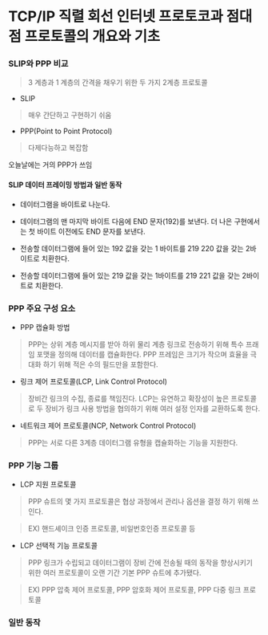# TCP/IP 직렬 회선 인터넷 프로토코과 점대점 프로토콜의 개요와 기초

### SLIP와 PPP 비교
>3 계층과 1 계층의 간격을 채우기 위한 두 가지 2계층 프로토콜

* SLIP
>매우 간단하고 구현하기 쉬움

* PPP(Point to Point Protocol)
>다제다능하고 복잡함

오늘날에는 거의 PPP가 쓰임

#### SLIP 데이터 프레이밍 방법과 일반 동작

* 데이터그램을 바이트로 나눈다.

* 데이터그램의 맨 마지막 바이트 다음에 END 문자(192)를 보낸다. 더 나은 구현에서는 첫 바이트 이전에도 END 문자를 보낸다.

* 전송할 데이터그램에 들어 있는 192 값을 갖는 1 바이트를 219 220 값을 갖는 2바이트로 치환한다.

* 전송할 데이터그램에 들어 있는 219 값을 갖는 1바이트를 219 221 값을 갖는 2바이트로 치환한다.

### PPP 주요 구성 요소

* PPP 캡슐화 방법
>PPP는 상위 계층 메시지를 받아 하위 물리 계층 링크로 전송하기 위해 특수 프래임 포맷을 정의해 데이터를 캡슐화한다. PPP 프레임은 크기가 작으며 효율을 극대화 하기 위해 적은 수의 필드만을 포함한다.

* 링크 제어 프로토콜(LCP, Link Control Protocol)
>장비간 링크의 수집, 종료를 책임진다. LCP는 유연하고 확장성이 높은 프로토콜로 두 장비가 링크 사용 방법을 협의하기 위해 여러 설정 인자를 교환하도록 한다.

* 네트워크 제어 프로토콜(NCP, Network Control Protocol)
>PPP는 서로 다른 3계층 데이터그램 유형을 캡슐화하는 기능을 지원한다.

### PPP 기능 그룹

* LCP 지원 프로토콜
>PPP 슈트의 몇 가지 프로토콜은 협상 과정에서 관리나 옵션을 결정 하기 위해 쓰인다.

>EX) 핸드셰이크 인증 프로토콜, 비일번호인증 프로토콜 등

* LCP 선택적 기능 프로토콜
>PPP 링크가 수립되고 데이터그램이 장비 간에 전송될 때의 동작을 향상시키기 위한 여러 프로토콜이 오랜 기간 기본 PPP 슈트에 추가됐다.

> EX) PPP 압축 제어 프로토콜, PPP 암호화 제어 프로토콜, PPP 다중 링크 프로토콜

### 일반 동작

